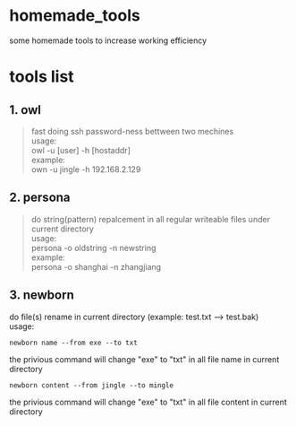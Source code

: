 # homemade_tools
some homemade tools to increase working efficiency

# tools list
## 1. owl
> fast doing ssh password-ness bettween two mechines  
> usage:  
>   owl -u [user] -h [hostaddr]  
> example:  
>   own -u jingle -h 192.168.2.129

## 2. persona
> do string(pattern) repalcement in all regular writeable files under current directory  
> usage:  
>   persona -o oldstring -n newstring  
> example:  
>   persona -o shanghai -n zhangjiang

## 3. newborn
do file(s) rename in current directory (example: test.txt --> test.bak)  
usage:
```  
newborn name --from exe --to txt
```  
the privious command will change "exe" to "txt" in all file name in current directory  
```
newborn content --from jingle --to mingle  
```
the privious command will change "exe" to "txt" in all file content in current directory  